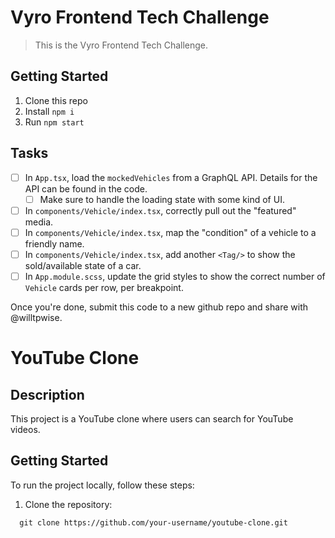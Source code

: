 # Vyro Frontend Tech Challenge

> This is the Vyro Frontend Tech Challenge.

## Getting Started

1. Clone this repo
1. Install `npm i`
1. Run `npm start`

## Tasks

- [ ] In `App.tsx`, load the `mockedVehicles` from a GraphQL API. Details for the API can be found in the code.
  - [ ] Make sure to handle the loading state with some kind of UI.
- [ ] In `components/Vehicle/index.tsx`, correctly pull out the "featured" media.
- [ ] In `components/Vehicle/index.tsx`, map the "condition" of a vehicle to a friendly name.
- [ ] In `components/Vehicle/index.tsx`, add another `<Tag/>` to show the sold/available state of a car.
- [ ] In `App.module.scss`, update the grid styles to show the correct number of `Vehicle` cards per row, per breakpoint.

Once you're done, submit this code to a new github repo and share with @willtpwise.


# YouTube Clone

## Description
This project is a YouTube clone where users can search for YouTube videos.

## Getting Started
To run the project locally, follow these steps:

1. Clone the repository:
```git bash
  git clone https://github.com/your-username/youtube-clone.git
```
